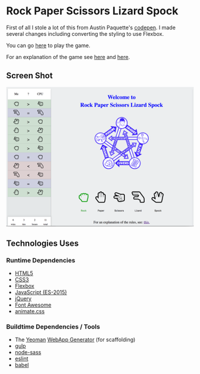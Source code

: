 # Rock Paper Scissors Lizard Spock

First of all I stole a lot of this from Austin Paquette's [codepen](http://codepen.io/mur/pen/wKGrPX). I made several changes including converting the styling to use Flexbox.

You can go [here](https://drmikeh.github.io/rock-paper-scissors-lizard-spock/) to play the game.

For an explanation of the game see [here](https://youtu.be/Kov2G0GouBw?t=25) and [here](https://youtu.be/x5Q6-wMx-K8).

## Screen Shot

![Screen Shot](images/screen-shot.png)

## Technologies Uses

### Runtime Dependencies

* [HTML5](https://www.w3schools.com/html/html5_intro.asp)
* [CSS3](https://www.w3schools.com/css/css3_intro.asp)
* [Flexbox](https://www.w3schools.com/css/css3_flexbox.asp)
* [JavaScript (ES-2015)](https://www.w3schools.com/js/)
* [jQuery](https://jquery.com/)
* [Font Awesome](http://fontawesome.io/)
* [animate.css](https://daneden.github.io/animate.css/)

### Buildtime Dependencies / Tools

* The [Yeoman](http://yeoman.io/) [WebApp Generator](https://github.com/yeoman/generator-webapp) (for scaffolding)
* [gulp](http://gulpjs.com/)
* [node-sass](https://github.com/sass/node-sass)
* [eslint](http://eslint.org/)
* [babel](https://babeljs.io/)
